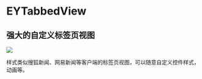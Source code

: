 # EYTabbedView
## 强大的自定义标签页视图

![](https://github.com/elvain-yang/EYTabbedView/blob/master/Image/readme.gif·)

样式类似搜狐新闻、网易新闻等客户端的标签页视图，可以随意自定义控件样式，动画等。

